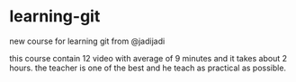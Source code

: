 # learning-git
new course for learning git from @jadijadi

this course contain 12 video with average of 9 minutes and it takes about 2 hours.
the teacher is one of the best and he teach as practical as possible.
